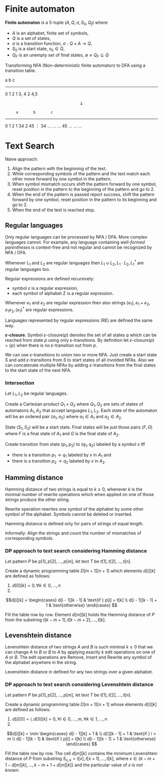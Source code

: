 # Finite automaton

**Finite automaton** is a 5-tuple $(A, Q, \sigma, S_0, Q_f)$ where

* $A$ is an alphabet, finite set of symbols,
* $Q$ is a set of states,
* $\sigma$ is a transition function, $\sigma: Q \times A \rightarrow Q$,
* $S_0$ is a start state, $s_0 \in Q$,
* $Q_F$ is an unempty set of final states, $\emptyset \ne Q_F \subseteq Q$

Transforming NFA (Non-deterministic finite automaton) to DFA using a transition table.

  a     b     c
- ----- ----- -----
0 1     2
1       3, 4
2 4,5

$$\Downarrow$$

         a       b       c
-------- ------- ------- -----
0        1       2
1                34
2        45
$\vdots$
34       $\dots$ $\dots$ $\dots$
45       $\dots$ $\dots$ $\dots$

# Text Search

Naive approach:

1. Align the pattern with the beginning of the text.
2. While corresponding symbols of the pattern and the text match each other move forward by one symbol in the pattern.
3. When symbol mismatch occurs shift the pattern forward by one symbol, reset position in the pattern to the beginning of the pattern and go to 2.
4. When the end of the pattern is passed report success, shift the pattern forward by one symbol, reset position in the pattern to its beginning and go to 2.
5. When the end of the text is reached stop.

## Regular languages

Only regular languages can be processed by NFA / DFA. More complex languages cannot. For example, any language containing *well-formed parentheses* is context-free and not regular and cannot be recognized by NFA / DFA.

Whenever $L_1$ and $L_2$ are regular languages then $L_1 \cup L_2, L_1 \cdot L_2, L_1^*$ are regular languages too.

Regular expressions are defined recursively:

* symbol $\varepsilon$ is a regular expression,
* each symbol of alphabet $\Sigma$ is a regular expression.

Whenever $e_1$ and $e_2$ are regular expression then also strings $(e_1), e_1 + e_2, e_1e_2, (e_1)^*$ are regular expressions.

Languages represented by regular expressions (RE) are defined the same way.

**$\varepsilon$-closure.** Symbol $\varepsilon$-closure($p$) denotes the set of all states $q$ which can be reached from state $p$ using only $\varepsilon$-transitions. By definition let $\varepsilon$-closure($p$) = $\{p\}$ when there is no $\varepsilon$-transition out from $p$.

We can use $\varepsilon$-transitions to union two or more NFA. Just create a start state $S$ and add $\varepsilon$-transitions from $S$ to start states of all involded NFAs. Also we can concatenate multiple NFAs by adding $\varepsilon$-transitions from the final states to the start state of the next NFA.

### Intersection

Let $L_1, L_2$ be regular languages.

Create a Cartesian product $Q_1 \times Q_2$ where $Q_1, Q_2$ are sets of states of automatons $A_1, A_2$ that accept languages $L_1, L_2$. Each state of the automaton will be an ordered pair $(a_1, a_2)$ where $a_1 \in A_1$ and $a_2 \in A_2$.

State $(S_1, S_2)$ will be a start state. Final states will be just those pairs $(F, G)$ where $F$ is a final state of $A_1$ and $G$ is the final state of $A_2$.

Create transition from state $(p_1, p_2)$ to $(q_1, q_2)$ labeled by a symbol $x$ iff

* there is a transition $p_1 \rightarrow q_1$ labeled by $x$ in $A_1$ and
* there is a transition $p_2 \rightarrow q_2$ labeled by $x$ in $A_2$.

## Hamming distance

Hamming distance of two strings is equal to $k \geq 0$, whenever $k$ is the minimal number of rewrite operations which when applied on one of those strings produce the other string.

Rewrite operation rewrites one symbol of the alphabet by some other symbol of the alphabet. Symbols cannot be deleted or inserted.

Hamming distance is defined only for pairs of strings of equal length.

Informally: Align the strings and count the number of mismatches of corresponding symbols.

### DP approach to text search considering Hamming distance

Let pattern $P$ be $p[1], p[2], \dots, p[m]$, let text $T$ be $t[1], t[2], \dots, t[n]$.

Create a dynamic programming table $D[m + 1][n + 1]$ which elements $d[i][k]$ are defined as follows:

1. $d[0][k] = 0, \forall k \in 0, \dots, n$
2. 
$$d[i][k] = \begin{cases}
d[i - 1][k - 1] & \text{if } p[i] = t[k] \\
d[i - 1][k - 1] + 1 & \text{otherwise}
\end{cases}
$$

Fill the table row by row. Element $d[m][k]$ holds the Hamming distance of $P$ from the substring $t[k - m + 1], t[k - m + 2], \dots, t[k]$.

## Levenshtein distance

Levenshtein distance of two strings $A$ and $B$ is such minimal $k \geq 0$ that we can change $A$ to $B$ or $B$ to $A$ by applying exactly $k$ edit operations on one of $A$ or $B$. The edit operations are Remove, Insert and Rewrite any symbol of the alphabet anywhere in the string.

Levenshtein distance in defined for any two strings over a given alphabet.

### DP approach to text search considering Levenshtein distance

Let pattern $P$ be $p[1], p[2], \dots, p[m]$, let text $T$ be $t[1], t[2], \dots, t[n]$.

Create a dynamic programming table $D[m + 1][n + 1]$ whose elements $d[i][k]$ are defined as follows:

1. $d[i][0] = i, d[0][k] = 0, \forall i \in 0, \dots, m, \forall k \in 1, \dots, n$
2. 
$$d[i][k] = \min \begin{cases}
d[i - 1][k] + 1 & \\
d[i][k - 1] + 1 & \text{if } i > m \\
d[i - 1][k - 1] & \text{if } p[i] = t[k] \\
d[i - 1][k - 1] + 1 & \text{otherwise}
\end{cases}
$$

Fill the table row by row. The cell $d[m][k]$ contains the minimum Levenshtein distance of $P$ from substring $S_{x,k} = t[x], t[x + 1], \dots, t[k]$, where $x \in \{ k - m + 1 - d[m][k], \dots, k - m + 1 + d[m][k] \}$ and the particular value of $x$ is *not known*.
